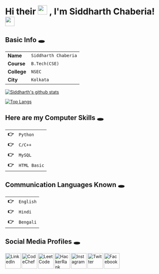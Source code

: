 # Hi their <img src="https://raw.githubusercontent.com/MartinHeinz/MartinHeinz/master/wave.gif" width="30px"> , I'm Siddharth Chaberia! <img src= "https://todaysbride.com/wp-content/uploads/2019/10/ghost-gif.gif" width="30px">


## Basic Info 🕳
 
| | |
|-|-|
|**Name**|`Siddharth Chaberia`|
|**Course**|`B.Tech(CSE)`|
|**College**|`NSEC`|
|**City**|`Kolkata`|

[![Siddharth's github stats](https://github-readme-stats.vercel.app/api?username=SiddharthChaberia)](https://github.com/SiddharthChaberia)

[![Top Langs](https://github-readme-stats.vercel.app/api/top-langs/?username=SiddharthChaberia&layout=compact)](https://github.com/SiddharthChaberia)
  
## Here are my Computer Skills 🕳
| | |
|-|-|
|**👉**|`Python`|
|**👉**|`C/C++`|
|**👉**|`MySQL`|
|**👉**|`HTML Basic`|

## Communication Languages Known 🕳
| | |
|-|-|
|**👉**|`English`|
|**👉**|`Hindi`|
|**👉**|`Bengali`|

## Social Media Profiles 🕳

<a href="www.linkedin.com/in/siddharth-chaberia">
  <img align="left" alt="LinkedIn" width="50px" src="https://cdn-icons-png.flaticon.com/512/174/174857.png" />
</a>
<a href="https://www.codechef.com/users/siddharth2205">
  <img align="left" alt="CodeChef" width="50px" src="https://i.pinimg.com/originals/c5/d9/fc/c5d9fc1e18bcf039f464c2ab6cfb3eb6.jpg" />
</a>
<a href="https://leetcode.com/siddharth2205">
  <img align="left" alt="LeetCode" width="50px" src="https://user-images.githubusercontent.com/36547915/97088991-45da5d00-1652-11eb-900f-80d106540f4f.png" />
</a>
<a href="https://www.hackerrank.com/siddharth_chabe1">
  <img align="left" alt="HackerRank" width="50px" src="https://upload.wikimedia.org/wikipedia/commons/thumb/4/40/HackerRank_Icon-1000px.png/220px-HackerRank_Icon-1000px.png" />
</a>
</a><a href="https://www.instagram.com/siddharth_chaberia_02/">
  <img align="left" alt="Instagram" width="50px" src="https://upload.wikimedia.org/wikipedia/commons/thumb/5/58/Instagram-Icon.png/600px-Instagram-Icon.png" />
</a>
</a><a href="https://twitter.com/03Chaberia">
  <img align="left" alt="Twitter" width="50px" src="https://cdn-icons-png.flaticon.com/512/124/124021.png" />
</a>
</a><a href="https://www.facebook.com/chaberia.siddharth/">
  <img align="left" alt="Facebook" width="50px" src="https://cdn-icons-png.flaticon.com/512/124/124010.png" />
</a>
<!-- </a><a href="">
  <img align="left" alt="" width="50px" src="" />
</a> -->




